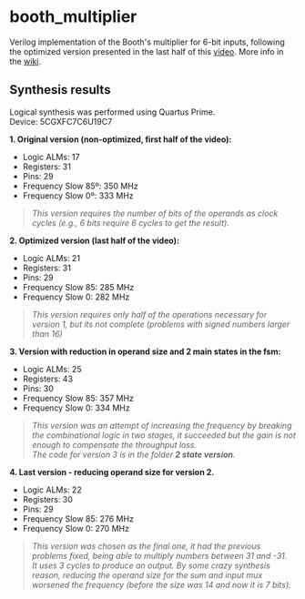 # booth_multiplier

Verilog implementation of the Booth's multiplier for 6-bit inputs, following the optimized version presented in the last half of this [video](https://www.youtube.com/watch?v=FkCT6nX6c-c). More info in the [wiki](https://en.wikipedia.org/wiki/Booth%27s_multiplication_algorithm).

## Synthesis results
Logical synthesis was performed using Quartus Prime.  
Device: 5CGXFC7C6U19C7

**1. Original version (non-optimized, first half of the video):**
- Logic ALMs: 17  
- Registers: 31  
- Pins: 29  
- Frequency Slow 85º: 350 MHz  
- Frequency Slow 0º: 333 MHz  
> *This version requires the number of bits of the operands as clock cycles (e.g., 6 bits require 6 cycles to get the result).*

**2. Optimized version (last half of the video):**
- Logic ALMs: 21
- Registers: 31
- Pins: 29
- Frequency Slow 85: 285 MHz
- Frequency Slow 0: 282 MHz  
> *This version requires only half of the operations necessary for version 1, but its not complete (problems with signed numbers larger than 16)*

**3. Version with reduction in operand size and 2 main states in the fsm:**
- Logic ALMs: 25  
- Registers: 43  
- Pins: 30  
- Frequency Slow 85: 357 MHz  
- Frequency Slow 0: 334 MHz  
> *This version was an attempt of increasing the frequency by breaking the combinational logic in two stages, it succeeded but the gain is not enough to compensate the throughput loss.*  
> *The code for version 3 is in the folder **2 state version**.*

**4. Last version - reducing operand size for version 2.**
- Logic ALMs: 22  
- Registers: 30  
- Pins: 29  
- Frequency Slow 85: 276 MHz  
- Frequency Slow 0: 270 MHz  
> *This version was chosen as the final one, it had the previous problems fixed, being able to multiply numbers between 31 and -31.  
It uses 3 cycles to produce an output. By some crazy synthesis reason, reducing the operand size for the sum and input mux worsened the frequency (before the size was 14 and now it is 7 bits).*  
